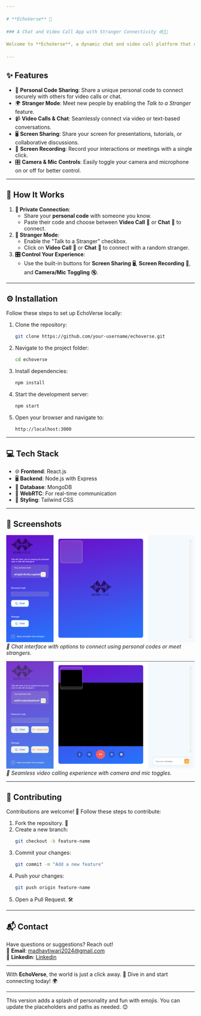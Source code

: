 ```yaml
---

# **EchoVerse** 🌌

### A Chat and Video Call App with Stranger Connectivity 🌐🎥💬

Welcome to **EchoVerse**, a dynamic chat and video call platform that connects you with friends, acquaintances, or strangers! Whether you're sharing personal codes for private calls or diving into the randomness of meeting new people, EchoVerse has you covered.  

---
```


## **✨ Features**
- 🔑 **Personal Code Sharing**: Share a unique personal code to connect securely with others for video calls or chat.  
- 🌍 **Stranger Mode**: Meet new people by enabling the *Talk to a Stranger* feature.  
- 📹 **Video Calls & Chat**: Seamlessly connect via video or text-based conversations.  
- 🖥️ **Screen Sharing**: Share your screen for presentations, tutorials, or collaborative discussions.  
- 🎥 **Screen Recording**: Record your interactions or meetings with a single click.  
- 🎛️ **Camera & Mic Controls**: Easily toggle your camera and microphone on or off for better control.  

---

## **🚀 How It Works**
1. **👥 Private Connection**:  
   - Share your **personal code** with someone you know.  
   - Paste their code and choose between **Video Call** 🎥 or **Chat** 💬 to connect.  
2. **🌟 Stranger Mode**:  
   - Enable the "Talk to a Stranger" checkbox.  
   - Click on **Video Call** 🎥 or **Chat** 💬 to connect with a random stranger.  
3. **🎛️ Control Your Experience**:  
   - Use the built-in buttons for **Screen Sharing** 🖥️, **Screen Recording** 🎥, and **Camera/Mic Toggling** 🔇.

---

## **⚙️ Installation**
Follow these steps to set up EchoVerse locally:

1. Clone the repository:  
   ```bash
   git clone https://github.com/your-username/echoverse.git
   ```
2. Navigate to the project folder:  
   ```bash
   cd echoverse
   ```
3. Install dependencies:  
   ```bash
   npm install
   ```
4. Start the development server:  
   ```bash
   npm start
   ```
5. Open your browser and navigate to:  
   ```
   http://localhost:3000
   ```

---

## **💻 Tech Stack**
- 🌐 **Frontend**: React.js  
- 🖥️ **Backend**: Node.js with Express  
- 💾 **Database**: MongoDB  
- 📡 **WebRTC**: For real-time communication  
- 🎨 **Styling**: Tailwind CSS  

---

## **📸 Screenshots**
![EchoVerse Chat](public/utils/images/chat.png)  
*💬 Chat interface with options to connect using personal codes or meet strangers.*  

![EchoVerse Video Call](public/utils/images/VC.png)  
*🎥 Seamless video calling experience with camera and mic toggles.*

---

## **🤝 Contributing**
Contributions are welcome! 🌟 Follow these steps to contribute:

1. Fork the repository. 🍴  
2. Create a new branch:  
   ```bash
   git checkout -b feature-name
   ```
3. Commit your changes:  
   ```bash
   git commit -m "Add a new feature"
   ```
4. Push your changes:  
   ```bash
   git push origin feature-name
   ```
5. Open a Pull Request. 🛠️

---

## **📬 Contact**
Have questions or suggestions? Reach out!  
📧 **Email**: [madhavtiwari2024@gmail.com](mailto:contact.madhavtiwari@gmail.com)  
🐙 **Linkedin**: [Linkedin](www.linkedin.com/in/ermadhav) 

---

With **EchoVerse**, the world is just a click away. 🌟 Dive in and start connecting today! 🌍

---

This version adds a splash of personality and fun with emojis. You can update the placeholders and paths as needed. 😊
